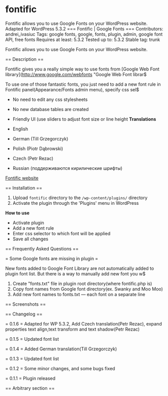 # fontific
Fontific allows you to use Google Fonts on your WordPress website. Adapted for WordPress 5.3.2
=== Fontific | Google Fonts ===
Contributors: andrei_ivasiuc
Tags: google fonts, google, fonts, plugin, admin, google font API, free fonts
Requires at least: 5.3.2
Tested up to: 5.3.2
Stable tag: trunk

Fontific allows you to use Google Fonts on your WordPress website.

== Description ==

Fontific gives you a really simple way to use fonts from [Google Web Font library](http://www.google.com/webfonts "Google Web Font librar$

To use one of those fantastic fonts, you just need to add a new font rule in Fontific panel(Appearance/Fonts admin menu), specify css sel$

* No need to edit any css stylesheets
* No new database tables are created
* Friendly UI (use sliders to adjust font size or line height
**Translations**

* English
* German (Till Grzegorczyk)
* Polish (Piotr Dąbrowski)
* Czech (Petr Rezac)
* Russian (поддерживаются кирилические шрифты)

[Fontific website](https://github.com/prezac/fontific/ "Fontific official website")

== Installation ==

1. Upload `fontific` directory to the `/wp-content/plugins/` directory
1. Activate the plugin through the 'Plugins' menu in WordPress

**How to use**

* Activate plugin
* Add a new font rule
* Enter css selector to which font will be applied
* Save all changes

== Frequently Asked Questions ==

= Some Google fonts are missing in plugin =

New fonts added to Google Font Library are not automatically added to plugin font list. But there is a way to manually add new font you w$

1) Create "fonts.txt" file in plugin root directory(where fontific.php is)
2) Copy font names from Google font directory(ex. Swanky and Moo Moo)
3) Add new font names to fonts.txt — each font on a separate line

== Screenshots ==

== Changelog ==

= 0.1.6 =
Adapted for WP 5.3.2, Add Czech translation(Petr Rezac), expand properties text align,text transform and text shadow(Petr Rezac)

= 0.1.5 =
Updated font list

= 0.1.4 =
Added German translation(Till Grzegorczyk)

= 0.1.3 =
Updated font list

= 0.1.2 =
Some minor changes, and some bugs fixed

= 0.1.1 =
Plugin released

== Arbitrary section ==

